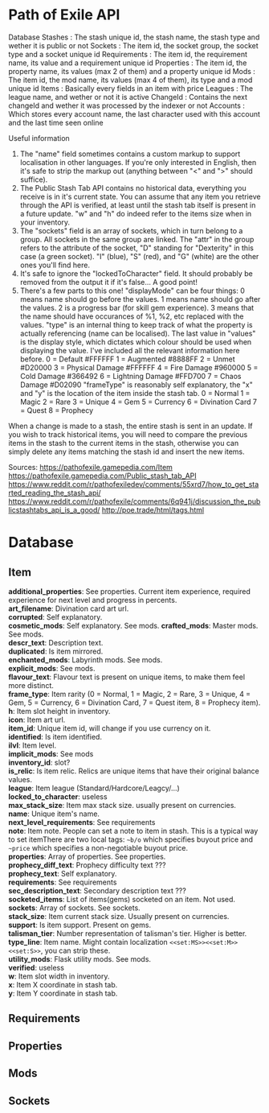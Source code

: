 # Path of Exile API

Database
Stashes : The stash unique id, the stash name, the stash type and wether it is public or not
Sockets : The item id, the socket group, the socket type and a socket unique id
Requirements : The item id, the requirement name, its value and a requirement unique id
Properties : The item id, the property name, its values (max 2 of them) and a property unique id
Mods : The item id, the mod name, its values (max 4 of them), its type and a mod unique id
Items : Basically every fields in an item with price
Leagues : The league name, and wether or not it is active
ChangeId : Contains the next changeId and wether it was processed by the indexer or not
Accounts : Which stores every account name, the last character used with this account and the last time seen online

Useful information
1. The "name" field sometimes contains a custom markup to support localisation in other languages. If you're only interested in English, then it's safe to strip the markup out (anything between "<" and ">" should suffice).
2. The Public Stash Tab API contains no historical data, everything you receive is in it's current state. You can assume that any item you retrieve through the API is verified, at least until the stash tab itself is present in a future update. "w" and "h" do indeed refer to the items size when in your inventory.
3. The "sockets" field is an array of sockets, which in turn belong to a group. All sockets in the same group are linked. The "attr" in the group refers to the attribute of the socket, "D" standing for "Dexterity" in this case (a green socket). "I" (blue), "S" (red), and "G" (white) are the other ones you'll find here.
4. It's safe to ignore the "lockedToCharacter" field. It should probably be removed from the output it if it's false... A good point!
5. There's a few parts to this one! "displayMode" can be four things: 0 means name should go before the values. 1 means name should go after the values. 2 is a progress bar (for skill gem experience). 3 means that the name should have occurances of %1, %2, etc replaced with the values. "type" is an internal thing to keep track of what the property is actually referencing (name can be localised). The last value in "values" is the display style, which dictates which colour should be used when displaying the value. I've included all the relevant information here before. 0 = Default #FFFFFF 1 = Augmented #8888FF 2 = Unmet #D20000 3 = Physical Damage #FFFFFF 4 = Fire Damage #960000 5 = Cold Damage #366492 6 = Lightning Damage #FFD700 7 = Chaos Damage #D02090 "frameType" is reasonably self explanatory, the "x" and "y" is the location of the item inside the stash tab. 0 = Normal 1 = Magic 2 = Rare 3 = Unique 4 = Gem 5 = Currency 6 = Divination Card 7 = Quest 8 = Prophecy

When a change is made to a stash, the entire stash is sent in an update. If you wish to track historical items, you will need to compare the previous items in the stash to the current items in the stash, otherwise you can simply delete any items matching the stash id and insert the new items.

Sources:
https://pathofexile.gamepedia.com/Item
https://pathofexile.gamepedia.com/Public_stash_tab_API
https://www.reddit.com/r/pathofexiledev/comments/55xrd7/how_to_get_started_reading_the_stash_api/
https://www.reddit.com/r/pathofexile/comments/6q941j/discussion_the_publicstashtabs_api_is_a_good/
http://poe.trade/html/tags.html

# Database

## Item

**additional_properties**: See properties. Current item experience, required experience for next level and progress in percents. <br />
**art_filename**: Divination card art url. <br />
**corrupted**: Self explanatory. <br />
**cosmetic_mods**: Self explanatory. See mods. 
**crafted_mods**: Master mods. See mods. <br />
**descr_text**: Description text. <br />
**duplicated**: Is item mirrored. <br />
**enchanted_mods**: Labyrinth mods. See mods. <br />
**explicit_mods**: See mods. <br />
**flavour_text**: Flavour text is present on unique items, to make them feel more distinct. <br />
**frame_type**: Item rarity (0 = Normal, 1 = Magic, 2 = Rare, 3 = Unique, 4 = Gem, 5 = Currency, 6 = Divination Card, 7 = Quest item, 8 = Prophecy item). <br />
**h**: Item slot height in inventory. <br />
**icon**: Item art url. <br />
**item_id**: Unique item id, will change if you use currency on it. <br />
**identified**: Is item identified. <br />
**ilvl**: Item level. <br />
**implicit_mods**: See mods <br />
**inventory_id**: slot? <br />
**is_relic**: Is item relic. Relics are unique items that have their original balance values. <br />
**league**: Item league (Standard/Hardcore/Leagcy/...) <br />
**locked_to_character**: useless <br />
**max_stack_size**: Item max stack size. usually present on currencies. <br />
**name**: Unique item's name. <br />
**next_level_requirements**: See requirements <br />
**note**: Item note. People can set a note to item in stash. This is a typical way to set itemThere are two local tags: `~b/o` which specifies buyout price and `~price` which specifies a non-negotiable buyout price. <br />
**properties**: Array of properties. See properties. <br />
**prophecy_diff_text**: Prophecy difficulty text	??? <br />
**prophecy_text**: Self explanatory. <br />
**requirements**: See requirements <br />
**sec_description_text**: Secondary description text	 ??? <br />
**socketed_items**: List of items(gems) socketed on an item. Not used. <br />
**sockets**: Array of sockets. See sockets. <br />
**stack_size**: Item current stack size. Usually present on currencies. <br />
**support**: Is item support. Present on gems. <br />
**talisman_tier**: Number representation of talisman's tier. Higher is better. <br />
**type_line**: Item name. Might contain localization `<<set:MS>><<set:M>><<set:S>>`, you can strip these. <br />
**utility_mods**: Flask utility mods. See mods. <br />
**verified**: useless <br />
**w**: Item slot width in inventory. <br />
**x**: Item X coordinate in stash tab. <br />
**y**: Item Y coordinate in stash tab. <br />

## Requirements

## Properties

## Mods

## Sockets
